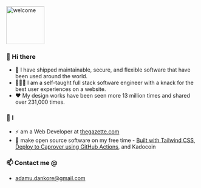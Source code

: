 <img src="https://media.giphy.com/media/BFczswnHUAi40/giphy.gif" alt="welcome" height="100"/>


### 👋 Hi there 

- 🚀  I have shipped maintainable, secure, and flexible software that have been used around the world. 
- 🧑🏽‍💻  I am a self-taught full stack software engineer with a knack for the best user experiences on a website. 
- ❤️ My design works have been seen more 13 million times and shared over 231,000 times.

### 🧍 I
- ⚡ am a Web Developer at [thegazette.com](https://www.thegazette.com/)
- 🌱 make open source software on my free time - [Built with Tailwind CSS](https://chrome.google.com/webstore/detail/built-with-tailwind-css/jlhanklencdaapbcmolakoogadjbkbcn?hl=en&authuser=0), [Deploy to Caprover using GitHub Actions](https://github.com/dankore/deploy-to-caprover-using-github-actions), and Kadocoin

### 📫 Contact me @
-  adamu.dankore@gmail.com

